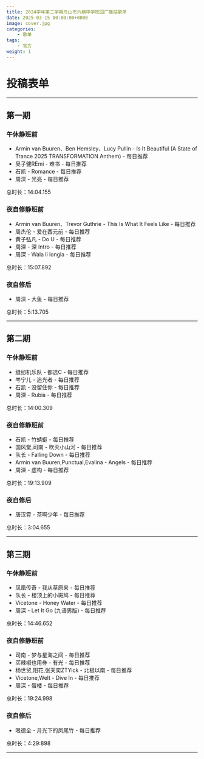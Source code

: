 ```yaml
---
title: 2024学年第二学期舟山市六横中学校园广播站歌单
date: 2025-03-15 00:00:00+0000
image: cover.jpg
categories:
    - 歌单
tags:
    - 官方
weight: 1
---
```


# 投稿表单

<script type='text/javascript' src='https://www.wjx.top/handler/jqemed.ashx?activity=wWnUmlc&width=760&source=iframe'></script>

---

## 第一期

### 午休静班前
- Armin van Buuren、Ben Hemsley、Lucy Pullin - Is It Beautiful (A State of Trance 2025 TRANSFORMATION Anthem) - 每日推荐
- 吴子健REmi - 难书 - 每日推荐
- 石凯 - Romance - 每日推荐
- 周深 - 光亮 - 每日推荐

总时长：14:04.155

### 夜自修静班前
- Armin van Buuren、Trevor Guthrie - This Is What It Feels Like - 每日推荐
- 周杰伦 - 爱在西元前 - 每日推荐
- 黄子弘凡 - Do U - 每日推荐
- 周深 - 深 Intro - 每日推荐
- 周深 - Wala li longla - 每日推荐

总时长：15:07.892

### 夜自修后
- 周深 - 大鱼 - 每日推荐

总时长：5:13.705

---

## 第二期

### 午休静班前
- 缝纫机乐队 - 都选C - 每日推荐
- 岑宁儿 - 追光者 - 每日推荐
- 石凯 - 没留住你 - 每日推荐
- 周深 - Rubia - 每日推荐

总时长：14:00.309

### 夜自修静班前
- 石凯 - 竹蜻蜓 - 每日推荐
- 国风堂,司南 - 吹灭小山河 - 每日推荐
- 队长 - Falling Down - 每日推荐
- Armin van Buuren,Punctual,Evalina - Angels - 每日推荐
- 周深 - 虚构 - 每日推荐

总时长：19:13.909

### 夜自修后
- 唐汉霄 - 茶啊少年 - 每日推荐

总时长：3:04.655

---

## 第三期

### 午休静班前
- 凤凰传奇 - 我从草原来 - 每日推荐
- 队长 - 楼顶上的小斑鸠 - 每日推荐
- Vicetone - Honey Water - 每日推荐
- 周深 - Let It Go (九语男版) - 每日推荐

总时长：14:46.652

### 夜自修静班前
- 司南 - 梦与星海之间 - 每日推荐
- 买辣椒也用券 - 有光 - 每日推荐
- 杨世贸,阳花,张天奕ZTYick - 北极以南 - 每日推荐
- Vicetone,Welt - Dive In - 每日推荐
- 周深 - 蜃楼 - 每日推荐

总时长：19:24.998

### 夜自修后
- 哏德全 - 月光下的凤尾竹 - 每日推荐

总时长：4:29:898

---
